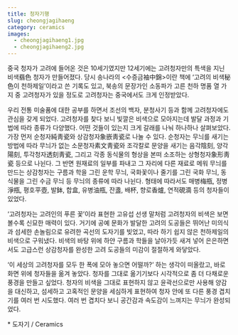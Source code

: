 ```yaml
---
title: 청자기행
slug: cheongjagihaeng
category: ceramics
images:
  - cheongjagihaeng1.jpg
  - cheongjagihaeng2.jpg
---
```


중국 청자가 고려에 들어온 것은 10세기였지만 12세기에는 고려청자만의 특색을 지닌 비색翡色 청자가 만들어졌다. 당시 송나라의 <수증금袖中錦>이란 책에 ‘고려의 비색秘色이 천하제일’이라고 쓴 기록도 있고, 북송의 문장가인 소동파가 고른 천하 명품 열 가지 중 고려청자가 있을 정도로 고려청자는 중국에서도 크게 인정받았다.

우리 전통 미술품에 대한 공부를 하면서 조선의 백자, 분청사기 등과 함께 고려청자에도 관심을 갖게 되었다. 고려청자를 찾다 보니 빛깔은 비색으로 모아지는데 발달 과정과 기법에 따라 종류가 다양했다. 어떤 것들이 있는지 크게 갈래를 나눠 하나하나 살펴보았다. 가장 먼저 순청자純靑瓷와 상감청자象嵌靑瓷로 나눌 수 있다. 순청자는 무늬를 새기는 방법에 따라 무늬가 없는 소문청자素文靑瓷와 조각칼로 문양을 새기는 음각陰刻, 양각陽刻, 투각청자透刻靑瓷, 그리고 각종 동식물의 형상을 본떠 소조하는 상형청자象形靑瓷 등으로 나뉜다. 그 반면 원재료의 일부를 파내고 그 자리에 다른 재료로 메워 무늬를 만드는 상감청자는 구름과 학을 그린 운학 무늬, 국화꽃이나 줄기를 그린 국화 무늬, 동식물을 그린 수금 무늬 등 무늬의 종류에 따라 나뉜다. 형태에 따라서도 매병梅甁, 정병淨甁, 평호平壺, 발鉢, 합盒, 유병油甁, 잔盞, 배杯, 향로香爐, 연적硯滴 등의 청자들이 있었다.

‘고려청자는 고려인의 푸른 꽃’이라 표현한 고유섭 선생 말처럼 고려청자의 비색은 보면 볼수록 신묘한 매력이 있다. 거기에 공예 문화가 발달한 고려의 도공들은 뛰어난 미의식과 섬세한 손놀림으로 유려한 곡선의 도자기를 빚었고, 따라 하기 쉽지 않은 천하제일의 비색으로 구워냈다. 비색의 바탕 위에 하얀 구름과 학들을 날아가듯 새겨 넣어 은은하면서도 고급스런 상감청자를 완성한 고려 도공들의 미감이 절절하게 와닿았다.

‘이 세상의 고려청자를 모두 한 폭에 모아 놓으면 어떨까?’ 하는 생각이 떠올랐고, 바로 화면 위에 청자들을 옮겨 놓았다. 청자를 그대로 옮기기보다 시각적으로 좀 더 다채로운 풍경을 만들고 싶었다. 청자의 비색을 그대로 표현하지 않고 윤곽선으로만 사용해 양감을 대신하고, 섬세하고 고혹적인 문양을 세심하게 표현하여 청자 안에 또 다른 풍경 겹치기를 여러 번 시도했다. 여러 번 겹치다 보니 공간감과 속도감이 느껴지는 무늬가 완성되었다.

&#x2A; 도자기 / Ceramics
